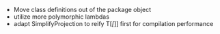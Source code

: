 - Move class definitions out of the package object
- utilize more polymorphic lambdas
- adapt SimplifyProjection to reify T[_[_]] first for compilation performance
